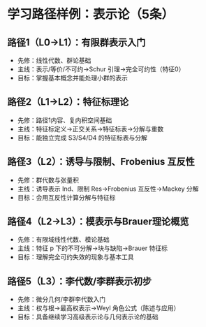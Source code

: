 # 学习路径样例：表示论（5条）

## 路径1（L0→L1）：有限群表示入门

- 先修：线性代数、群论基础
- 主线：表示/等价/不可约→Schur 引理→完全可约性（特征0）
- 目标：掌握基本概念并能处理小群的表示

## 路径2（L1→L2）：特征标理论

- 先修：路径1内容、复内积空间基础
- 主线：特征标定义→正交关系→特征标表→分解与重数
- 目标：能独立完成 S3/S4/D4 的特征标表与分解

## 路径3（L2）：诱导与限制、Frobenius 互反性

- 先修：群代数与张量积
- 主线：诱导表示 Ind、限制 Res→Frobenius 互反性→Mackey 分解
- 目标：会用互反性计算分解与特征标

## 路径4（L2→L3）：模表示与Brauer理论概览

- 先修：有限域线性代数、模论基础
- 主线：特征 p 下的不可分解→块与缺陷→Brauer 特征标
- 目标：理解完全可约失效的现象与基本工具

## 路径5（L3）：李代数/李群表示初步

- 先修：微分几何/李群李代数入门
- 主线：权与根→最高权表示→Weyl 角色公式（陈述与应用）
- 目标：具备继续学习高级表示论与几何表示论的基础
